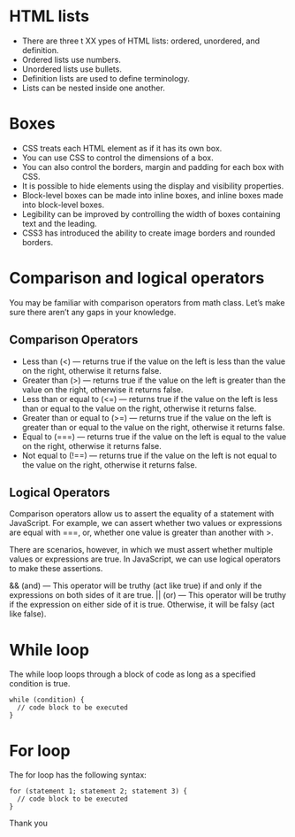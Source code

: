 # HTML lists 

* There are three t XX ypes of HTML lists: ordered, unordered, and definition.
* Ordered lists use numbers.
* Unordered lists use bullets.
* Definition lists are used to define terminology.
* Lists can be nested inside one another.

# Boxes 

* CSS treats each HTML element as if it has its own box.
* You can use CSS to control the dimensions of a box.
* You can also control the borders, margin and padding for each box with CSS.
* It is possible to hide elements using the display and visibility properties.
* Block-level boxes can be made into inline boxes, and inline boxes made into block-level boxes.
* Legibility can be improved by controlling the width of boxes containing text and the leading.
* CSS3 has introduced the ability to create image borders and rounded borders.


# Comparison and logical operators

You may be familiar with comparison operators from math class. Let’s make sure there aren’t any gaps in your knowledge.
## Comparison Operators
* Less than (<) — returns true if the value on the left is less than the value on the right, otherwise it returns false.
* Greater than (>) — returns true if the value on the left is greater than the value on the right, otherwise it returns false.
* Less than or equal to (<=) — returns true if the value on the left is less than or equal to the value on the right, otherwise it returns false.
* Greater than or equal to (>=) — returns true if the value on the left is greater than or equal to the value on the right, otherwise it returns false.
* Equal to (===) — returns true if the value on the left is equal to the value on the right, otherwise it returns false.
* Not equal to (!==) — returns true if the value on the left is not equal to the value on the right, otherwise it returns false.

## Logical Operators
Comparison operators allow us to assert the equality of a statement with JavaScript. For example, we can assert whether two values or expressions are equal with ===, or, whether one value is greater than another with >.

There are scenarios, however, in which we must assert whether multiple values or expressions are true. In JavaScript, we can use logical operators to make these assertions.

&& (and) — This operator will be truthy (act like true) if and only if the expressions on both sides of it are true.
|| (or) — This operator will be truthy if the expression on either side of it is true. Otherwise, it will be falsy (act like false).


# While loop 

The while loop loops through a block of code as long as a specified condition is true.

```
while (condition) {
  // code block to be executed
}
```

# For loop 


The for loop has the following syntax:

```
for (statement 1; statement 2; statement 3) {
  // code block to be executed
}
```


Thank you 